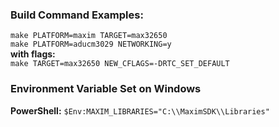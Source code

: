 ### Build Command Examples:
`make PLATFORM=maxim TARGET=max32650`  
`make PLATFORM=aducm3029 NETWORKING=y`  
**with flags:**  
`make TARGET=max32650 NEW_CFLAGS=-DRTC_SET_DEFAULT`  

### Environment Variable Set on Windows
**PowerShell:** `$Env:MAXIM_LIBRARIES="C:\\MaximSDK\\Libraries"`  

